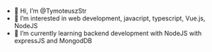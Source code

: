 - 👋 Hi, I’m @TymoteuszStr
- 👀 I’m interested in web development, javacript, typescript, Vue.js, NodeJS
- 🌱 I’m currently learning backend development with NodeJS with expressJS and MongodDB


<!---
TymoteuszStr/TymoteuszStr is a ✨ special ✨ repository because its `README.md` (this file) appears on your GitHub profile.
You can click the Preview link to take a look at your changes.
--->
